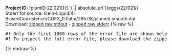 **Project ID:** [plumID:22.021]({{ '/' | absolute_url }}eggs/22/021/)  
Stderr for source:  IceIh-Liquid/4-BiasedCoexistence/COEX_0.0atm/265.0K/plumed.smooth.dat   
Download: [zipped raw stdout](plumed.smooth.dat.plumed.stdout.txt.zip) - [zipped raw stderr](plumed.smooth.dat.plumed.stderr.txt.zip) 
{% raw %}
<pre>
#! Only the first 1000 rows of the error file are shown below
#! To inspect the full error file, please download the zipped raw stderr file above
</pre>
{% endraw %}

